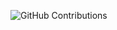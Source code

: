 ![GitHub Contributions](https://github-readme-stats.vercel.app/api?username=gdhucoder&theme=graywhite&show_icons=true)
